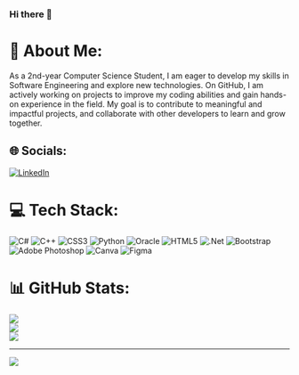 ### Hi there 👋

<!--
**AdnanAliMumtaz/AdnanAliMumtaz** is a ✨ _special_ ✨ repository because its `README.md` (this file) appears on your GitHub profile.
-->
# 📜 About Me:
As a 2nd-year Computer Science Student, I am eager to develop my skills in Software Engineering and explore new technologies. On GitHub, I am actively working on projects to improve my coding abilities and gain hands-on experience in the field. My goal is to contribute to meaningful and impactful projects, and collaborate with other developers to learn and grow together.


## 🌐 Socials:
[![LinkedIn](https://img.shields.io/badge/LinkedIn-%230077B5.svg?logo=linkedin&logoColor=white)](https://linkedin.com/in/https://www.linkedin.com/in/adnan-ali-mumtaz-00136920b/) 

# 💻 Tech Stack:
![C#](https://img.shields.io/badge/c%23-%23239120.svg?style=for-the-badge&logo=c-sharp&logoColor=white) ![C++](https://img.shields.io/badge/c++-%2300599C.svg?style=for-the-badge&logo=c%2B%2B&logoColor=white) ![CSS3](https://img.shields.io/badge/css3-%231572B6.svg?style=for-the-badge&logo=css3&logoColor=white) ![Python](https://img.shields.io/badge/python-3670A0?style=for-the-badge&logo=python&logoColor=ffdd54) ![Oracle](https://img.shields.io/badge/Oracle-F80000?style=for-the-badge&logo=oracle&logoColor=white) ![HTML5](https://img.shields.io/badge/html5-%23E34F26.svg?style=for-the-badge&logo=html5&logoColor=white) ![.Net](https://img.shields.io/badge/.NET-5C2D91?style=for-the-badge&logo=.net&logoColor=white) ![Bootstrap](https://img.shields.io/badge/bootstrap-%23563D7C.svg?style=for-the-badge&logo=bootstrap&logoColor=white) ![Adobe Photoshop](https://img.shields.io/badge/adobephotoshop-%2331A8FF.svg?style=for-the-badge&logo=adobephotoshop&logoColor=white) ![Canva](https://img.shields.io/badge/Canva-%2300C4CC.svg?style=for-the-badge&logo=Canva&logoColor=white) 	![Figma](https://img.shields.io/badge/figma-%23F24E1E.svg?style=for-the-badge&logo=figma&logoColor=white)
# 📊 GitHub Stats:
![](https://github-readme-stats.vercel.app/api?username=/AdnanAliMumtaz&theme=dark&hide_border=false&include_all_commits=false&count_private=false)<br/>
![](https://github-readme-streak-stats.herokuapp.com/?user=/AdnanAliMumtaz&theme=dark&hide_border=false)<br/>
![](https://github-readme-stats.vercel.app/api/top-langs/?username=/AdnanAliMumtaz&theme=dark&hide_border=false&include_all_commits=false&count_private=false&layout=compact)

---
[![](https://visitcount.itsvg.in/api?id=/AdnanAliMumtaz&icon=0&color=0)](https://visitcount.itsvg.in)

<!-- Proudly created with GPRM ( https://gprm.itsvg.in ) -->
